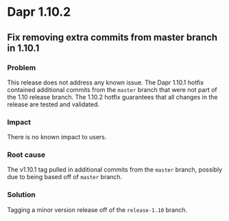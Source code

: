 # Dapr 1.10.2

## Fix removing extra commits from master branch in 1.10.1

### Problem

This release does not address any known issue. The Dapr 1.10.1 hotfix contained additional commits from the `master` branch that were not part of the 1.10 release branch.
The 1.10.2 hotfix guarantees that all changes in the release are tested and validated.

### Impact

There is no known impact to users.

### Root cause

The v1.10.1 tag pulled in additional commits from the `master` branch, possibly due to being based off of `master` branch.

### Solution

Tagging a minor version release off of the `release-1.10` branch.
